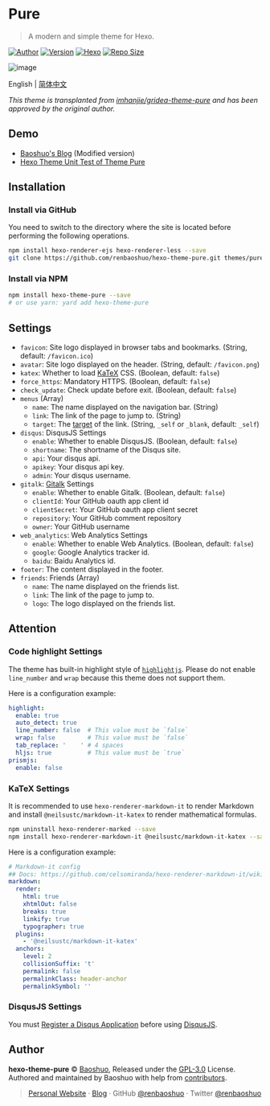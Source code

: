 # Pure

> A modern and simple theme for Hexo.

[![Author](https://img.shields.io/badge/Author-Baoshuo-b68469.svg?style=flat-square)](https://baoshuo.ren)
[![Version](https://img.shields.io/github/v/release/renbaoshuo/hexo-theme-pure?color=%235755d9&include_prereleases&label=version&style=flat-square)](https://github.com/renbaoshuo/hexo-theme-pure/releases)
[![Hexo](https://img.shields.io/badge/hexo-4.0+-0e83cd.svg?style=flat-square)](https://hexo.io)
[![Repo Size](https://img.shields.io/github/repo-size/renbaoshuo/hexo-theme-pure?style=flat-square)](https://github.com/renbaoshuo/hexo-theme-pure)

![image](https://user-images.githubusercontent.com/47095648/111874137-bb164800-89ce-11eb-94fc-0d7e6d17718a.png)

English | [简体中文](/README.zh_CN.md)

*This theme is transplanted from [imhanjie/gridea-theme-pure](https://github.com/imhanjie/gridea-theme-pure) and has been approved by the original author.*

## Demo

+ [Baoshuo's Blog](https://blog.baoshuo.ren) (Modified version)
+ [Hexo Theme Unit Test of Theme Pure](https://renbaoshuo.github.io/hexo-theme-pure)

## Installation

### Install via GitHub

You need to switch to the directory where the site is located before performing the following operations.

```bash
npm install hexo-renderer-ejs hexo-renderer-less --save
git clone https://github.com/renbaoshuo/hexo-theme-pure.git themes/pure
```

### Install via NPM

```bash
npm install hexo-theme-pure --save
# or use yarn: yard add hexo-theme-pure
```

## Settings

+ `favicon`: Site logo displayed in browser tabs and bookmarks. (String, default: `/favicon.ico`)
+ `avatar`: Site logo displayed on the header. (String, default: `/favicon.png`)
+ `katex`: Whether to load [KaTeX](https://katex.org) CSS. (Boolean, default: `false`)
+ `force_https`: Mandatory HTTPS. (Boolean, default: `false`)
+ `check_update`: Check update before exit. (Boolean, default: `false`)
+ `menus` (Array)
  - `name`: The name displayed on the navigation bar. (String)
  - `link`: The link of the page to jump to. (String)
  - `target`: The [target](https://developer.mozilla.org/zh-CN/docs/Web/HTML/Element/a#attr-target) of the link. (String, `_self` or `_blank`, default: `_self`)
+ `disqus`: DisqusJS Settings
  - `enable`: Whether to enable DisqusJS. (Boolean, default: `false`)
  - `shortname`: The shortname of the Disqus site.
  - `api`: Your disqus api.
  - `apikey`: Your disqus api key.
  - `admin`: Your disqus username.
+ `gitalk`: [Gitalk](https://github.com/gitalk/gitalk) Settings
  - `enable`: Whether to enable Gitalk. (Boolean, default: `false`)
  - `clientId`: Your GitHub oauth app client id
  - `clientSecret`:  Your GitHub oauth app client secret
  - `repository`: Your GitHub comment repository
  - `owner`: Your GitHub username
+ `web_analytics`: Web Analytics Settings
  - `enable`: Whether to enable Web Analytics. (Boolean, default: `false`)
  - `google`: Google Analytics tracker id.
  - `baidu`: Baidu Analytics id.
+ `footer`: The content displayed in the footer.
+ `friends`: Friends (Array)
  - `name`: The name displayed on the friends list.
  - `link`: The link of the page to jump to.
  - `logo`: The logo displayed on the friends list.

## Attention

### Code highlight Settings

The theme has built-in highlight style of [`highlightjs`](https://highlightjs.org). Please do not enable `line_number` and `wrap` because this theme does not support them.

Here is a configuration example:

```yaml
highlight:
  enable: true
  auto_detect: true
  line_number: false  # This value must be `false`
  wrap: false         # This value must be `false`
  tab_replace: '    ' # 4 spaces
  hljs: true          # This value must be `true`
prismjs:
  enable: false
```

### KaTeX Settings

It is recommended to use `hexo-renderer-markdown-it` to render Markdown and install `@neilsustc/markdown-it-katex` to render mathematical formulas.

```bash
npm uninstall hexo-renderer-marked --save
npm install hexo-renderer-markdown-it @neilsustc/markdown-it-katex --save
```

Here is a configuration example:

```yaml
# Markdown-it config
## Docs: https://github.com/celsomiranda/hexo-renderer-markdown-it/wiki
markdown:
  render:
    html: true
    xhtmlOut: false
    breaks: true
    linkify: true
    typographer: true
  plugins:
    - '@neilsustc/markdown-it-katex'
  anchors:
    level: 2
    collisionSuffix: 't'
    permalink: false
    permalinkClass: header-anchor
    permalinkSymbol: ''
```

### DisqusJS Settings

You must [Register a Disqus Application](https://disqus.com/api/applications/) before using [DisqusJS](https://github.com/SukkaW/DisqusJS).

## Author

**hexo-theme-pure** © [Baoshuo](https://github.com/renbaoshuo), Released under the [GPL-3.0](./LICENSE) License.  
Authored and maintained by Baoshuo with help from [contributors](https://github.com/renbaoshuo/hexo-theme-pure/contributors).

> [Personal Website](https://baoshuo.ren) · [Blog](https://blog.baoshuo.ren) · GitHub [@renbaoshuo](https://github.com/renbaoshuo) · Twitter [@renbaoshuo](https://twitter.com/renbaoshuo)
